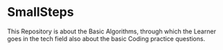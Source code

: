 # SmallSteps
This Repository is about the Basic Algorithms, through which the Learner goes in the tech field also about the basic Coding practice questions.
